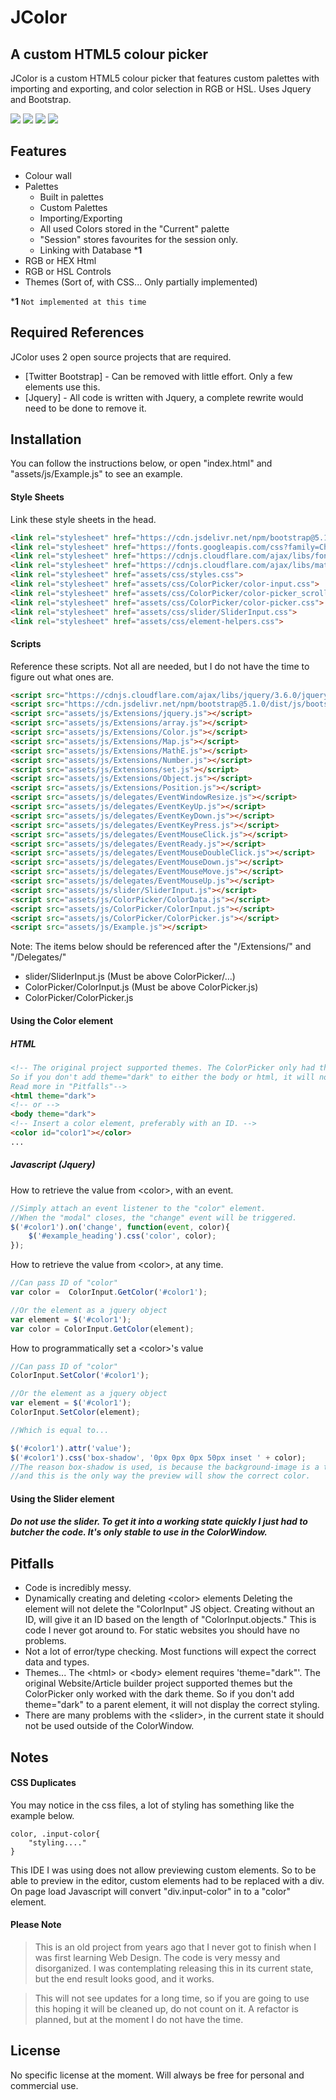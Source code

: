 # JColor
## A custom HTML5 colour picker
JColor is a custom HTML5 colour picker that features custom palettes with importing and exporting, and color selection in RGB or HSL. 
Uses Jquery and Bootstrap.

![](https://github.com/AddioElectronics/JColor/blob/main/images/colorpicker_colorwall.png?raw=true)
![](https://github.com/AddioElectronics/JColor/blob/main/images/colorpicker_builtinpalettes.png?raw=true)
![](https://github.com/AddioElectronics/JColor/blob/main/images/colorpicker_custompalettes.png?raw=true)
![](https://github.com/AddioElectronics/JColor/blob/main/images/colorpicker_advanctedtab.png?raw=true)

## Features

+ Colour wall
+ Palettes
    + Built in palettes
    + Custom Palettes 
    + Importing/Exporting
    + All used Colors stored in the "Current" palette
    + "Session" stores favourites for the session only.
    + Linking with Database ***1**
+ RGB or HEX Html
+ RGB or HSL Controls
+ Themes (Sort of, with CSS... Only partially implemented)

***1** `Not implemented at this time`

## Required References

JColor uses 2 open source projects that are required.

- [Twitter Bootstrap] - Can be removed with little effort. Only a few elements use this.
- [Jquery] - All code is written with Jquery, a complete rewrite would need to be done to remove it.

## Installation

You can follow the instructions below, or open "index.html" and "assets/js/Example.js" to see an example.


#### Style Sheets

Link these style sheets in the head.

``` html
<link rel="stylesheet" href="https://cdn.jsdelivr.net/npm/bootstrap@5.1.0/dist/css/bootstrap.min.css">
<link rel="stylesheet" href="https://fonts.googleapis.com/css?family=Changa">
<link rel="stylesheet" href="https://cdnjs.cloudflare.com/ajax/libs/font-awesome/4.7.0/css/font-awesome.min.css">
<link rel="stylesheet" href="https://cdnjs.cloudflare.com/ajax/libs/material-design-icons/3.0.1/iconfont/material-icons.min.css">
<link rel="stylesheet" href="assets/css/styles.css">
<link rel="stylesheet" href="assets/css/ColorPicker/color-input.css">
<link rel="stylesheet" href="assets/css/ColorPicker/color-picker_scrollbar.css">
<link rel="stylesheet" href="assets/css/ColorPicker/color-picker.css">
<link rel="stylesheet" href="assets/css/slider/SliderInput.css">
<link rel="stylesheet" href="assets/css/element-helpers.css">
```

#### Scripts

Reference these scripts.
Not all are needed, but I do not have the time to figure out what ones are.

``` html
<script src="https://cdnjs.cloudflare.com/ajax/libs/jquery/3.6.0/jquery.min.js"></script>
<script src="https://cdn.jsdelivr.net/npm/bootstrap@5.1.0/dist/js/bootstrap.bundle.min.js"></script>
<script src="assets/js/Extensions/jquery.js"></script>
<script src="assets/js/Extensions/array.js"></script>
<script src="assets/js/Extensions/Color.js"></script>
<script src="assets/js/Extensions/Map.js"></script>
<script src="assets/js/Extensions/MathE.js"></script>
<script src="assets/js/Extensions/Number.js"></script>
<script src="assets/js/Extensions/set.js"></script>
<script src="assets/js/Extensions/Object.js"></script>
<script src="assets/js/Extensions/Position.js"></script>
<script src="assets/js/delegates/EventWindowResize.js"></script>
<script src="assets/js/delegates/EventKeyUp.js"></script>
<script src="assets/js/delegates/EventKeyDown.js"></script>
<script src="assets/js/delegates/EventKeyPress.js"></script>
<script src="assets/js/delegates/EventMouseClick.js"></script>
<script src="assets/js/delegates/EventReady.js"></script>
<script src="assets/js/delegates/EventMouseDoubleClick.js"></script>
<script src="assets/js/delegates/EventMouseDown.js"></script>
<script src="assets/js/delegates/EventMouseMove.js"></script>
<script src="assets/js/delegates/EventMouseUp.js"></script>
<script src="assets/js/slider/SliderInput.js"></script>
<script src="assets/js/ColorPicker/ColorData.js"></script>
<script src="assets/js/ColorPicker/ColorInput.js"></script>
<script src="assets/js/ColorPicker/ColorPicker.js"></script>
<script src="assets/js/Example.js"></script>
```

Note: The items below should be referenced after the "/Extensions/" and "/Delegates/"

- slider/SliderInput.js       (Must be above ColorPicker/...)
- ColorPicker/ColorInput.js   (Must be above ColorPicker.js)
- ColorPicker/ColorPicker.js

#### Using the Color element

##### HTML

``` html
<!-- The original project supported themes. The ColorPicker only had the dark theme finished.
So if you don't add theme="dark" to either the body or html, it will not display properly.
Read more in "Pitfalls"-->
<html theme="dark">
<!-- or -->
<body theme="dark">
<!-- Insert a color element, preferably with an ID. -->
<color id="color1"></color>
...
```

##### Javascript (Jquery)
How to retrieve the value from &lt;color&gt;, with an event.
``` javascript
//Simply attach an event listener to the "color" element.
//When the "modal" closes, the "change" event will be triggered.
$('#color1').on('change', function(event, color){
    $('#example_heading').css('color', color);
});
```
How to retrieve the value from &lt;color&gt;, at any time.
``` javascript
//Can pass ID of "color"
var color =  ColorInput.GetColor('#color1');    

//Or the element as a jquery object
var element = $('#color1');
var color = ColorInput.GetColor(element);    
```
How to programmatically set a &lt;color&gt;'s value
``` javascript
//Can pass ID of "color"
ColorInput.SetColor('#color1');    

//Or the element as a jquery object
var element = $('#color1');
ColorInput.SetColor(element);  

//Which is equal to...

$('#color1').attr('value');
$('#color1').css('box-shadow', '0px 0px 0px 50px inset ' + color);
//The reason box-shadow is used, is because the background-image is a transparency grid,
//and this is the only way the preview will show the correct color.
```

#### Using the Slider element

##### Do not use the slider. To get it into a working state quickly I just had to butcher the code. It's only stable to use in the ColorWindow.


## Pitfalls

- Code is incredibly messy.
- Dynamically creating and deleting &lt;color&gt; elements
Deleting the element will not delete the "ColorInput" JS object.
Creating without an ID, will give it an ID based on the length of "ColorInput.objects."
This is code I never got around to. For static websites you should have no problems.
- Not a lot of error/type checking. Most functions will expect the correct data and types.
- Themes... The &lt;html&gt; or &lt;body&gt; element requires 'theme="dark"'.
The original Website/Article builder project supported themes but the ColorPicker only worked with the dark theme.
So if you don't add theme="dark" to a parent element, it will not display the correct styling.
- There are many problems with the &lt;slider&gt;, in the current state it should not be used outside of the ColorWindow.




## Notes

#### CSS Duplicates
You may notice in the css files, a lot of styling has something like the example below.
```
color, .input-color{
    "styling...."
}
```
This IDE I was using does not allow previewing custom elements.
So to be able to preview in the editor, custom elements had to be replaced with a div.
On page load Javascript will convert "div.input-color" in to a "color" element.


#### Please Note
> This is an old project from years ago that I never got to finish when I was first learning Web Design.
> The code is very messy and disorganized.
> I was contemplating releasing this in its current state, but the end result looks good, and it works.

> This will not see updates for a long time, so if you are going to use this hoping it will be cleaned up, do not count on it.
> A refactor is planned, but at the moment I do not have the time.

## License

No specific license at the moment.
Will always be free for personal and commercial use.


